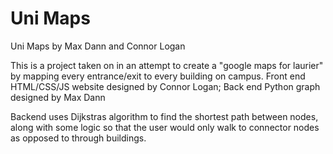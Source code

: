 # Uni Maps

Uni Maps by Max Dann and Connor Logan

This is a project taken on in an attempt to create a "google maps for laurier" by mapping every entrance/exit to every building on campus.
Front end HTML/CSS/JS website designed by Connor Logan;
Back end Python graph designed by Max Dann

Backend uses Dijkstras algorithm to find the shortest path between nodes, along with some logic so that the user would only walk to connector nodes as opposed to through buildings.
